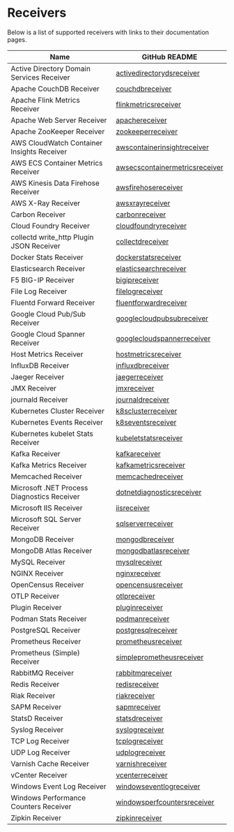 # Receivers

Below is a list of supported receivers with links to their documentation pages.

| Name                                        | GitHub README |
| ------------------------------------------- | ------------- |
| Active Directory Domain Services Receiver   | [activedirectorydsreceiver](https://github.com/open-telemetry/opentelemetry-collector-contrib/blob/v0.54.0/receiver/activedirectorydsreceiver/README.md) |
| Apache CouchDB Receiver                     | [couchdbreceiver](https://github.com/open-telemetry/opentelemetry-collector-contrib/blob/v0.54.0/receiver/couchdbreceiver/README.md) |
| Apache Flink Metrics Receiver               | [flinkmetricsreceiver](https://github.com/open-telemetry/opentelemetry-collector-contrib/blob/v0.54.0/receiver/flinkmetricsreceiver/README.md) |
| Apache Web Server Receiver                  | [apachereceiver](https://github.com/open-telemetry/opentelemetry-collector-contrib/blob/v0.54.0/receiver/apachereceiver/README.md) |
| Apache ZooKeeper Receiver                   | [zookeeperreceiver](https://github.com/open-telemetry/opentelemetry-collector-contrib/blob/v0.54.0/receiver/zookeeperreceiver/README.md) |
| AWS CloudWatch Container Insights Receiver  | [awscontainerinsightreceiver](https://github.com/open-telemetry/opentelemetry-collector-contrib/blob/v0.54.0/receiver/awscontainerinsightreceiver/README.md) |
| AWS ECS Container Metrics Receiver          | [awsecscontainermetricsreceiver](https://github.com/open-telemetry/opentelemetry-collector-contrib/blob/v0.54.0/receiver/awsecscontainermetricsreceiver/README.md) |
| AWS Kinesis Data Firehose Receiver          | [awsfirehosereceiver](https://github.com/open-telemetry/opentelemetry-collector-contrib/blob/v0.54.0/receiver/awsfirehosereceiver/README.md) |
| AWS X-Ray Receiver                          | [awsxrayreceiver](https://github.com/open-telemetry/opentelemetry-collector-contrib/blob/v0.54.0/receiver/awsxrayreceiver/README.md) |
| Carbon Receiver                             | [carbonreceiver](https://github.com/open-telemetry/opentelemetry-collector-contrib/blob/v0.54.0/receiver/carbonreceiver/README.md) |
| Cloud Foundry Receiver                      | [cloudfoundryreceiver](https://github.com/open-telemetry/opentelemetry-collector-contrib/blob/v0.54.0/receiver/cloudfoundryreceiver/README.md) |
| collectd write_http Plugin JSON Receiver    | [collectdreceiver](https://github.com/open-telemetry/opentelemetry-collector-contrib/blob/v0.54.0/receiver/collectdreceiver/README.md) |
| Docker Stats Receiver                       | [dockerstatsreceiver](https://github.com/open-telemetry/opentelemetry-collector-contrib/blob/v0.54.0/receiver/dockerstatsreceiver/README.md) |
| Elasticsearch Receiver                      | [elasticsearchreceiver](https://github.com/open-telemetry/opentelemetry-collector-contrib/blob/v0.54.0/receiver/elasticsearchreceiver/README.md) |
| F5 BIG-IP Receiver                          | [bigipreceiver](https://github.com/open-telemetry/opentelemetry-collector-contrib/blob/v0.54.0/receiver/bigipreceiver/README.md) |
| File Log Receiver                           | [filelogreceiver](https://github.com/open-telemetry/opentelemetry-collector-contrib/blob/v0.54.0/receiver/filelogreceiver/README.md) |
| Fluentd Forward Receiver                    | [fluentforwardreceiver](https://github.com/open-telemetry/opentelemetry-collector-contrib/blob/v0.54.0/receiver/fluentforwardreceiver/README.md) |
| Google Cloud Pub/Sub Receiver               | [googlecloudpubsubreceiver](https://github.com/open-telemetry/opentelemetry-collector-contrib/blob/v0.54.0/receiver/googlecloudpubsubreceiver/README.md) |
| Google Cloud Spanner Receiver               | [googlecloudspannerreceiver](https://github.com/open-telemetry/opentelemetry-collector-contrib/blob/v0.54.0/receiver/googlecloudspannerreceiver/README.md) |
| Host Metrics Receiver                       | [hostmetricsreceiver](https://github.com/open-telemetry/opentelemetry-collector-contrib/blob/v0.54.0/receiver/hostmetricsreceiver/README.md) |
| InfluxDB Receiver                           | [influxdbreceiver](https://github.com/open-telemetry/opentelemetry-collector-contrib/blob/v0.54.0/receiver/influxdbreceiver/README.md) |
| Jaeger Receiver                             | [jaegerreceiver](https://github.com/open-telemetry/opentelemetry-collector-contrib/blob/v0.54.0/receiver/jaegerreceiver/README.md) |
| JMX Receiver                                | [jmxreceiver](https://github.com/open-telemetry/opentelemetry-collector-contrib/blob/v0.54.0/receiver/jmxreceiver/README.md) |
| journald Receiver                           | [journaldreceiver](https://github.com/open-telemetry/opentelemetry-collector-contrib/blob/v0.54.0/receiver/journaldreceiver/README.md) |
| Kubernetes Cluster Receiver                 | [k8sclusterreceiver](https://github.com/open-telemetry/opentelemetry-collector-contrib/blob/v0.54.0/receiver/k8sclusterreceiver/README.md) |
| Kubernetes Events Receiver                  | [k8seventsreceiver](https://github.com/open-telemetry/opentelemetry-collector-contrib/blob/v0.54.0/receiver/k8seventsreceiver/README.md) |
| Kubernetes kubelet Stats Receiver           | [kubeletstatsreceiver](https://github.com/open-telemetry/opentelemetry-collector-contrib/blob/v0.54.0/receiver/kubeletstatsreceiver/README.md) |
| Kafka Receiver                              | [kafkareceiver](https://github.com/open-telemetry/opentelemetry-collector-contrib/blob/v0.54.0/receiver/kafkareceiver/README.md) |
| Kafka Metrics Receiver                      | [kafkametricsreceiver](https://github.com/open-telemetry/opentelemetry-collector-contrib/blob/v0.54.0/receiver/kafkametricsreceiver/README.md) |
| Memcached Receiver                          | [memcachedreceiver](https://github.com/open-telemetry/opentelemetry-collector-contrib/blob/v0.54.0/receiver/memcachedreceiver/README.md) |
| Microsoft .NET Process Diagnostics Receiver | [dotnetdiagnosticsreceiver](https://github.com/open-telemetry/opentelemetry-collector-contrib/blob/v0.54.0/receiver/dotnetdiagnosticsreceiver/README.md) |
| Microsoft IIS Receiver                      | [iisreceiver](https://github.com/open-telemetry/opentelemetry-collector-contrib/blob/v0.54.0/receiver/iisreceiver/README.md) |
| Microsoft SQL Server Receiver               | [sqlserverreceiver](https://github.com/open-telemetry/opentelemetry-collector-contrib/blob/v0.54.0/receiver/sqlserverreceiver/README.md) |
| MongoDB Receiver                            | [mongodbreceiver](https://github.com/open-telemetry/opentelemetry-collector-contrib/blob/v0.54.0/receiver/mongodbreceiver/README.md) |
| MongoDB Atlas Receiver                      | [mongodbatlasreceiver](https://github.com/open-telemetry/opentelemetry-collector-contrib/blob/v0.54.0/receiver/mongodbatlasreceiver/README.md) |
| MySQL Receiver                              | [mysqlreceiver](https://github.com/open-telemetry/opentelemetry-collector-contrib/blob/v0.54.0/receiver/mysqlreceiver/README.md) |
| NGINX Receiver                              | [nginxreceiver](https://github.com/open-telemetry/opentelemetry-collector-contrib/blob/v0.54.0/receiver/nginxreceiver/README.md) |
| OpenCensus Receiver                         | [opencensusreceiver](https://github.com/open-telemetry/opentelemetry-collector-contrib/blob/v0.54.0/receiver/opencensusreceiver/README.md) |
| OTLP Receiver                               | [otlpreceiver](https://github.com/open-telemetry/opentelemetry-collector/tree/v0.54.0/receiver/otlpreceiver/README.md) |
| Plugin Receiver                             | [pluginreceiver](../receiver/pluginreceiver/README.md) |
| Podman Stats Receiver                       | [podmanreceiver](https://github.com/open-telemetry/opentelemetry-collector-contrib/blob/v0.54.0/receiver/podmanreceiver/README.md) |
| PostgreSQL Receiver                         | [postgresqlreceiver](https://github.com/open-telemetry/opentelemetry-collector-contrib/blob/v0.54.0/receiver/postgresqlreceiver/README.md) |
| Prometheus Receiver                         | [prometheusreceiver](https://github.com/open-telemetry/opentelemetry-collector-contrib/blob/v0.54.0/receiver/prometheusreceiver/README.md) |
| Prometheus (Simple) Receiver                | [simpleprometheusreceiver](https://github.com/open-telemetry/opentelemetry-collector-contrib/blob/v0.54.0/receiver/simpleprometheusreceiver/README.md) |
| RabbitMQ Receiver                           | [rabbitmqreceiver](https://github.com/open-telemetry/opentelemetry-collector-contrib/blob/v0.54.0/receiver/rabbitmqreceiver/README.md) |
| Redis Receiver                              | [redisreceiver](https://github.com/open-telemetry/opentelemetry-collector-contrib/blob/v0.54.0/receiver/redisreceiver/README.md) |
| Riak Receiver                               | [riakreceiver](https://github.com/open-telemetry/opentelemetry-collector-contrib/blob/v0.54.0/receiver/riakreceiver/README.md) |
| SAPM Receiver                               | [sapmreceiver](https://github.com/open-telemetry/opentelemetry-collector-contrib/blob/v0.54.0/receiver/sapmreceiver/README.md) |
| StatsD Receiver                             | [statsdreceiver](https://github.com/open-telemetry/opentelemetry-collector-contrib/blob/v0.54.0/receiver/statsdreceiver/README.md) |
| Syslog Receiver                             | [syslogreceiver](https://github.com/open-telemetry/opentelemetry-collector-contrib/blob/v0.54.0/receiver/syslogreceiver/README.md) |
| TCP Log Receiver                            | [tcplogreceiver](https://github.com/open-telemetry/opentelemetry-collector-contrib/blob/v0.54.0/receiver/tcplogreceiver/README.md) |
| UDP Log Receiver                            | [udplogreceiver](https://github.com/open-telemetry/opentelemetry-collector-contrib/blob/v0.54.0/receiver/udplogreceiver/README.md) |
| Varnish Cache Receiver                      | [varnishreceiver](https://github.com/GoogleCloudPlatform/opentelemetry-operations-collector/blob/0c567eed530ce47839387e7cb415813b712b0900/receiver/varnishreceiver/README.md) |
| vCenter Receiver                            | [vcenterreceiver](https://github.com/open-telemetry/opentelemetry-collector-contrib/blob/v0.54.0/receiver/vcenterreceiver/README.md) |
| Windows Event Log Receiver                  | [windowseventlogreceiver](https://github.com/open-telemetry/opentelemetry-collector-contrib/blob/v0.54.0/receiver/windowseventlogreceiver/README.md) |
| Windows Performance Counters Receiver       | [windowsperfcountersreceiver](https://github.com/open-telemetry/opentelemetry-collector-contrib/blob/v0.54.0/receiver/windowsperfcountersreceiver/README.md) |
| Zipkin Receiver                             | [zipkinreceiver](https://github.com/open-telemetry/opentelemetry-collector-contrib/blob/v0.54.0/receiver/zipkinreceiver/README.md) |
